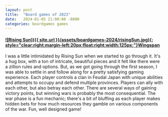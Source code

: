 ```yaml
---
layout: post
title:  "Board games of 2023"
date:   2024-01-05 21:00:00 -0800
categories: boardgames games
---
```




#### [![Rising Sun]({{ site.url }}/assets/boardgames-2024/risingSun.jpg){: style="clear:right;margin-left:20px;float:right;width:125px;"}](https://www.amazon.com/dp/B076PDV9KR/)[Wingspan](https://www.amazon.com/dp/B076PDV9KR/)

I was a little intimidated by Rising Sun when we started to go through it. It's a hug box, with a ton of intricate, beautiful pieces and it felt like there were a zillion rules and options. But, as we got going through the first season, I was able to settle in and follow along for a pretty satisfying gaming experience. Each player controls a clan in Feudal Japan with unique abilities and attempts to occupy and defend multiple provinces. Players can ally with each other, but also betray each other. There are several ways of gaining victory points, but winning wars is probably the most consequential. The war phase is a fun mechanic; there's a bit of bluffing as each player makes hidden bets for how much resources they gamble on various components of the war. Fun, well designed game!

